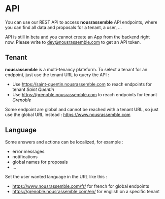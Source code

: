 # API

You can use our REST API to access **nousrassemble** API endpoints, where you can find all data and proposals for a tenant, a user, ...

<aside class="warning">API is still in beta and you cannot create an App from the backend right now. Please write to <a href="mailto:dev@nousrassemble.com">dev@nousrassemble.com</a> to get an API token.</aside>


## Tenant

**nousrassemble** is a multi-tenancy plateform. To select a tenant for an endpoint, just use the tenant URL to query the API :
  
- Use <https://saint-quentin.nousrassemble.com> to reach endpoints for tenant *Saint Quentin*
- Use <https://grenoble.nousrassemble.com> to reach endpoints for tenant *Grenoble*

Some endpoint are global and cannot be reached with a tenant URL, so just use the global URL instead : <https://www.nousrassemble.com>

## Language

Some answers and actions can be localized, for example :

- error messages
- notifications
- global names for proposals
- ...

Set the user wanted language in the URL like this :

- <https://www.nousrassemble.com/fr/> for french for global endpoints
- <https://grenoble.nousrassemble.com/en/> for english on a specific tenant
